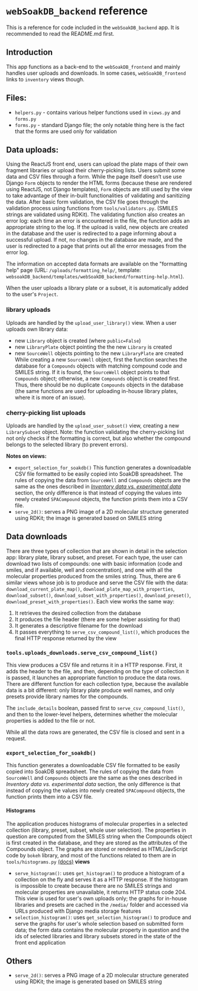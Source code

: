 # `webSoakDB_backend` reference

This is a reference for code included in the `webSoakDB_backend` app. It is recommended to read the README.md first.

## Introduction
This app functions as a back-end to the `webSoakDB_frontend` and mainly handles user uploads and downloads. In some cases, `webSoakDB_frontend` links to `inventory` views though.

## Files:
- `helpers.py` - contains various helper functions used in `views.py` and `forms.py`
- `forms.py` - standard Django file; the only notable thing here is the fact that the forms are used only for validation
## Data uploads:

Using the ReactJS front end, users can upload the plate maps of their own fragment libraries or upload their cherry-picking lists. Users submit some data and CSV files through a form. While the page itself doesn’t use use Django `Form` objects to render the HTML forms (because these are rendered using ReactJS, not Django templates), `Form` objects are still used by the view to take advantage of their in-built functionalities of validating and sanitizing the data.
After basic form validation, the CSV file goes through the validation process using functions from `tools/validators.py`.  (SMILES strings are validated using RDKit). The validating function also creates an error log: each  time an error is encountered in the file, the function adds an appropriate string to the log. If the upload is valid, new objects are created in the database and the user is redirected to a page informing about a successful upload. If not, no changes in the database are made, and the user is redirected to a page that prints out all the error messages from the error log.

The information on accepted data formats are available on the "formatting help" page (URL: `/uploads/formatting_help/`, template: `websoakDB_backend/templates/webSoakDB_backend/formatting-help.html`).

When the user uploads a library plate or a subset, it is automatically added to the user's `Project`.

### library uploads
Uploads are handled by the `upload_user_library()` view. When a user uploads own library data:
  - new `Library` object is created (where `public=False`)
  - new `LibraryPlate` object pointing the the new `Library` is created
  - new `SourceWell` objects pointing to the new `LibraryPlate` are created
While creating a new `SourceWell` object, first the function searches the database for a `Compounds` objects with matching compound code and SMILES string. If it is found, the `SourceWell` object points to that `Compounds` object; otherwise, a new `Compounds` object is created first. Thus, there should be no duplicate `Compounds` objects in the database (the same functions are used for uploading in-house library plates, where it is more of an issue).

### cherry-picking list uploads
Uploads are handled by the `upload_user_subset()` view, creating a new `LibrarySubset` object. 
Note: the function validating the cherry-picking list not only checks if the formatting is correct, but also whether the compound belongs to the selected library (to prevent errors).

__Notes on views:__
- `export_selection_for_soakdb()`
This function generates a downloadable CSV file formatted to be easily copied into SoakDB spreadsheet. The rules of copying the data from `SourceWell` and `Compounds` objects are the same as the ones described in  [*Inventory data vs. experimental data*](https://github.com/Marta-Rudnicka/webSoakDB/blob/main/documentation/README.md#invvsexp) section, the only difference is that instead of copying the values into newly created `SPACompound` objects, the function prints them into a CSV file.
- `serve_2d()`: serves a PNG image of a 2D molecular structure generated using RDKit; the image is generated based on SMILES string

## Data downloads

There are three types of collection that are shown in detail in the selection app: library plate, library subset, and preset. For each type, the user can download two lists of compounds: one with basic information (code and smiles, and if available, well and concentration), and one with all the molecular properties produced from the smiles string. Thus, there are 6 similar views whose job is to produce and serve the CSV file with the data: `download_current_plate_map()`, `download_plate_map_with_properties`, `download_subset()`, `download_subset_with_properties()`, `download_preset()`, `download_preset_with_properties()`. Each view works the same way:
1. It retrieves the desired collection from the database
2. It produces the file header (there are some helper assisting for that)
3. It generates a descriptive filename for the download
4. It passes everything to `serve_csv_compound_list()`, which produces the final HTTP response returned by the view

### `tools.uploads_downloads.serve_csv_compound_list()`
This view produces a CSV file and returns it in a HTTP response. First, it adds the header to the file, and then, depending on the type of collection it is passed, it launches an appropriate function to produce the data rows.  There are different function for each collection type, because the available data is a bit different: only library plate produce well names, and only presets provide library names for the compounds.

The `include_details` boolean, passed first to `serve_csv_compound_list()`, and then to the lower-level helpers, determines whether the molecular properties is added to the file or not.

While all the data rows are generated, the CSV file is closed and sent in a request.

### `export_selection_for_soakdb()`
This function generates a downloadable CSV file formatted to be easily copied into SoakDB spreadsheet. The rules of copying the data from `SourceWell` and `Compounds` objects are the same as the ones described in  *Inventory data vs. experimental data* section, the only difference is that instead of copying the values into newly created `SPACompound` objects, the function prints them into a CSV file.

#### Histograms
The application produces histograms of molecular properties in a selected collection (library, preset, subset, whole user selection). The properties in question are computed from the SMILES string when the Compounds object is first created in the database, and they are stored as the attributes of the Compounds object. The graphs are stored or rendered as HTML/JavScript code by `bokeh` library, and most of the functions related to them are in `tools/histograms.py` [(docs)](https://github.com/Marta-Rudnicka/webSoakDB/blob/main/documentation/tools.md#histograms)
__views__
- `serve_histogram()`: uses `get_histogram()` to produce a histogram of a collection on the fly and serves it as a HTTP response. If the histogram is impossible to create because there are no SMILES strings and molecular properties are unavailable, it returns HTTP status code 204. This view is used for user's own uploads only; the graphs for in-house libraries and presets are cached in the `/media/` folder and accessed via URLs produced with Django media storage features
- `selection_histogram()`: uses `get_selection_histogram()` to produce and serve the graphs for user's whole selection based on submitted form data; the form data contains the molecular property in question and the ids of selected libraries and library subsets stored in the state of the front end application
## Others


 - `serve_2d()`: serves a PNG image of a 2D molecular structure generated using RDKit; the image is generated based on SMILES string
